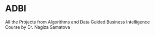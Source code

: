 # ADBI
All the Projects from Algorithms and Data Guided Business Intelligence Course by Dr. Nagiza Samatova
